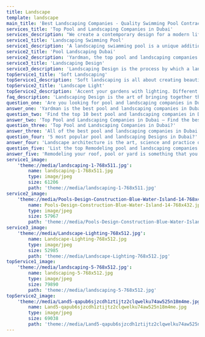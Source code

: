```yaml
---
title: Landscape
template: landscape
main_title: 'Best Landscaping Companies - Quality Swimming Pool Contractors <br /> Top Pool and Landscaping Companies in Dubai'
services_title: 'Top Pool and Landscaping Companies in Dubai'
services_description: "We create a contemporary design for a modern lifestyle as per our client’s needs and tastes. <br />\nWe do design for exterior as well as stunning home interiors. Our design stage includes. Yardman is the Best Landscaping Companies in Dubai. <br /> Looking for Quality Swimming Pool Contractors? Yardman is the top pool and landscaping companies in Dubai."
service1_title: 'Landscaping Swimming Pool'
service1_description: 'A landscaping swiamming pool is a unique addition to any backyard. The swimming pool is a great way to relax and enjoy the sunshine. Swimming pools can be a wonderful addition to any home. But did you know that landscaping and pool construction can be a challenging and exciting process? Yardman Creates Art in your Yard, the top pool and landscaping companies in Dubai.'
service2_title: 'Pool Landscaping Dubai'
service2_description: 'Yardman, the top pool and landscaping companies in Dubai. Pool Landscaping Dubai is one of the most popular modern trends that is getting more and more popular. People want to build this kind of landscape in their backyard so that they can enjoy the cool breeze. Meet the top pool and landscaping companies in Dubai, Yardman.'
service3_title: 'Landscaping Design'
service3_description: 'Landscaping Design is the process by which a landscape is created by arranging the features and/or materials in a strategic manner, as well as the creation of a design that is aesthetically pleasing, functional, and an overall good fit for the site. Landscaping Design is a very important part of the home. It is a way of beautifying your home and making it look good. It plays a very vital role in bringing out the best in the house.'
topService1_title: 'Soft Landscaping'
topService1_description: 'Soft landscaping is all about creating beautiful, inviting outdoor spaces, and it''s one of the most important elements of any good garden design.'
topService2_title: 'Landscape Light'
topService2_description: 'Accent your gardens with lighting. Different from tree lights, this addition will create a night-time focal point for your garden.'
faq_description: 'Landscaping Design is the art of bringing together the natural beauty of nature to the beauty of the built environment. Top pool and landscaping companies in Dubai.'
question_one: 'Are you looking for pool and landscaping companies in Dubai?'
answer_one: 'Yardman is the best pool and landscaping companies in Dubai, UAE. Find our top 10 best pool and landscaping Design and Construction.'
question_two: 'Find the top 10 best pool and landscaping companies in Dubai?'
answer_two: 'Top Pool and Landscaping Companies in Dubai – Find the best pool service contractors in Dubai that can assist you with your pool improvement project.'
question_three: 'Top Pool and Landscaping Companies in Dubai?'
answer_three: 'All of the best pool and landscaping companies in Dubai are listed here. No matter what kind of pool or landscaping you need, you’ll find it here.'
question_four: '5 most popular pool and landscaping Designs in Dubai?'
answer_four: 'Landscape architecture is the art, science and practice of designing and creating landscapes. Landscape architecture is concerned with the design of more than just the physical environment, but includes considerations of natural, social, and cultural landscapes.'
question_five: 'List the top Remodeling pool and landscaping companies in Dubai?'
answer_five: 'Remodeling your roof, pool or yard is something that you might have never thought of doing. It is a whole new experience to look forward to. Before you get started with your project, you should make sure that you hire the best in the business. Yardman the top pool and landscaping companies in Dubai.'
service1_image:
    'theme://media/landscaping-1-768x511.jpg':
        name: landscaping-1-768x511.jpg
        type: image/jpeg
        size: 61206
        path: 'theme://media/landscaping-1-768x511.jpg'
service2_image:
    'theme://media/Pools-Design-Construction-Blue-Water-Island-14-768x432.jpg':
        name: Pools-Design-Construction-Blue-Water-Island-14-768x432.jpg
        type: image/jpeg
        size: 57967
        path: 'theme://media/Pools-Design-Construction-Blue-Water-Island-14-768x432.jpg'
service3_image:
    'theme://media/Landscape-Lighting-768x512.jpg':
        name: Landscape-Lighting-768x512.jpg
        type: image/jpeg
        size: 52985
        path: 'theme://media/Landscape-Lighting-768x512.jpg'
topService1_image:
    'theme://media/landscaping-5-768x512.jpg':
        name: landscaping-5-768x512.jpg
        type: image/jpeg
        size: 79890
        path: 'theme://media/landscaping-5-768x512.jpg'
topService2_image:
    'theme://media/Land5-qapub6sjzcdh1ztijtz2clqwelku74aw525n18m4me.jpg':
        name: Land5-qapub6sjzcdh1ztijtz2clqwelku74aw525n18m4me.jpg
        type: image/jpeg
        size: 69038
        path: 'theme://media/Land5-qapub6sjzcdh1ztijtz2clqwelku74aw525n18m4me.jpg'
---
```


